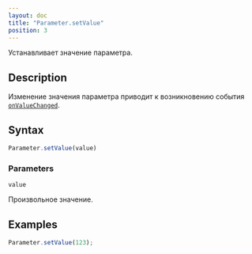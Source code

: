 ```yaml
---
layout: doc
title: "Parameter.setValue"
position: 3
---
```


Устанавливает значение параметра.

## Description

Изменение значения параметра приводит к возникновению события [`onValueChanged`](../Parameter.onValueChanged).

## Syntax

```js
Parameter.setValue(value)
```

### Parameters

`value`

Произвольное значение.

## Examples

```js
Parameter.setValue(123);
```
